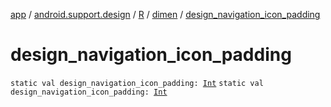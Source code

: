 [app](../../../index.md) / [android.support.design](../../index.md) / [R](../index.md) / [dimen](index.md) / [design_navigation_icon_padding](.)

# design_navigation_icon_padding

`static val design_navigation_icon_padding: `[`Int`](https://kotlinlang.org/api/latest/jvm/stdlib/kotlin/-int/index.html)
`static val design_navigation_icon_padding: `[`Int`](https://kotlinlang.org/api/latest/jvm/stdlib/kotlin/-int/index.html)